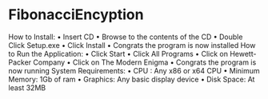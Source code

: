 # FibonacciEncyption
How to Install:
•	Insert CD
•	Browse to the contents of the CD
•	Double Click Setup.exe
•	Click Install
•	Congrats the program is now installed
How to Run the Application:
•	Click Start
•	Click All Programs
•	Click on Hewett-Packer Company
•	Click on The Modern Enigma
•	Congrats the program is now running
System Requirements:
•	CPU :  Any x86 or x64 CPU
•	Minimum Memory:  1Gb of ram
•	Graphics:  Any basic display device
•	Disk Space:  At least 32MB
